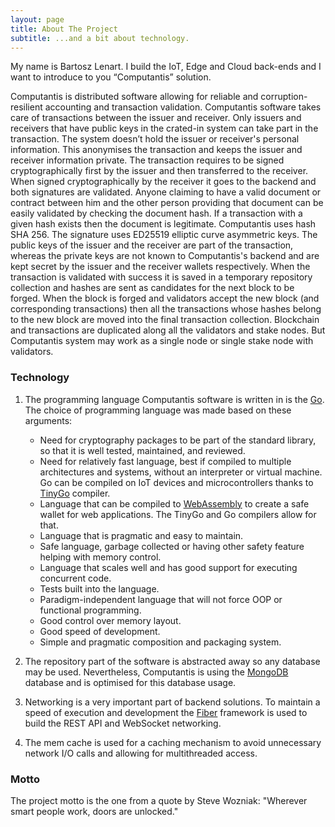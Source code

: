 ```yaml
---
layout: page
title: About The Project
subtitle: ...and a bit about technology.
---
```


My name is Bartosz Lenart. I build the IoT, Edge and Cloud back-ends and I want to introduce to you “Computantis” solution.


Computantis is distributed software allowing for reliable and corruption-resilient accounting and transaction validation.
Computantis software takes care of transactions between the issuer and receiver. Only issuers and receivers that have public keys in the crated-in system can take part in the transaction. The system doesn’t hold the issuer or receiver's personal information. This anonymises the transaction and keeps the issuer and receiver information private. The transaction requires to be signed cryptographically first by the issuer and then transferred to the receiver. When signed cryptographically by the receiver it goes to the backend and both signatures are validated. Anyone claiming to have a valid document or contract between him and the other person providing that document can be easily validated by checking the document hash. If a transaction with a given hash exists then the document is legitimate.
Computantis uses hash SHA 256. The signature uses ED25519 elliptic curve asymmetric keys. The public keys of the issuer and the receiver are part of the transaction, whereas the private keys are not known to Computantis's backend and are kept secret by the issuer and the receiver wallets respectively.
When the transaction is validated with success it is saved in a temporary repository collection and hashes are sent as candidates for the next block to be forged. When the block is forged and validators accept the new block (and corresponding transactions) then all the transactions whose hashes belong to the new block are moved into the final transaction collection.
Blockchain and transactions are duplicated along all the validators and stake nodes. But Computantis system may work as a single node or single stake node with validators.

### Technology

1. The programming language Computantis software is written in is the [Go](https://go.dev/). The choice of programming language was made based on these arguments:
    - Need for cryptography packages to be part of the standard library, so that it is well tested, maintained, and reviewed.
     - Need for relatively fast language, best if compiled to multiple architectures and systems, without an interpreter or virtual machine. Go can be compiled on IoT devices and microcontrollers thanks to [TinyGo](https://tinygo.org/) compiler.
     - Language that can be compiled to [WebAssembly](https://webassembly.org/) to create a safe wallet for web applications. The TinyGo and Go compilers allow for that.
    - Language that is pragmatic and easy to maintain.
    - Safe language, garbage collected or having other safety feature helping with memory control.
    - Language that scales well and has good support for executing concurrent code.
    - Tests built into the language.
    - Paradigm-independent language that will not force OOP or functional programming.
    - Good control over memory layout.
    - Good speed of development.
    - Simple and pragmatic composition and packaging system.
 
2. The repository part of the software is abstracted away so any database may be used. Nevertheless, Computantis is using the [MongoDB](https://www.mongodb.com/) database and is optimised for this database usage.
3. Networking is a very important part of backend solutions. To maintain a speed of execution and development the [Fiber](https://docs.gofiber.io/) framework is used to build the REST API and WebSocket networking.
4. The mem cache is used for a caching mechanism to avoid unnecessary network I/O calls and allowing for multithreaded access.


### Motto

The project motto is the one from a quote by Steve Wozniak: "Wherever smart people work, doors are unlocked."


